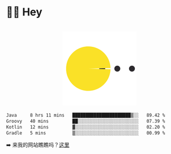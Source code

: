 
# 👋🏻 Hey
<div align="center">
	<br>
	<img src="https://raw.githubusercontent.com/Aniket965/Aniket965/master/pacman.svg?sanitize=true" width="200" height="200">
	<br>
</div>

<!--START_SECTION:waka-->

```text
Java     8 hrs 11 mins   ██████████████████████▒░░   89.42 %
Groovy   40 mins         ██░░░░░░░░░░░░░░░░░░░░░░░   07.39 %
Kotlin   12 mins         ▓░░░░░░░░░░░░░░░░░░░░░░░░   02.20 %
Gradle   5 mins          ▒░░░░░░░░░░░░░░░░░░░░░░░░   00.99 %
```

<!--END_SECTION:waka-->

 ➡️  来我的网站瞧瞧吗？[这里](https://www.shaolongfei.com)
